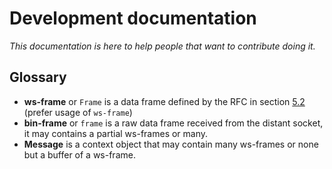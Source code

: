 Development documentation
=========================

*This documentation is here to help people that want to contribute doing it.*

Glossary
--------


* **ws-frame** or `Frame` is a data frame defined by the RFC in section [5.2](https://tools.ietf.org/html/rfc6455#section-5.2) (prefer usage of `ws-frame`)
* **bin-frame** or `frame`  is a raw data frame received from the distant socket, it may contains a partial ws-frames or many.
* **Message** is a context object that may contain many ws-frames or none but a buffer of a ws-frame.
